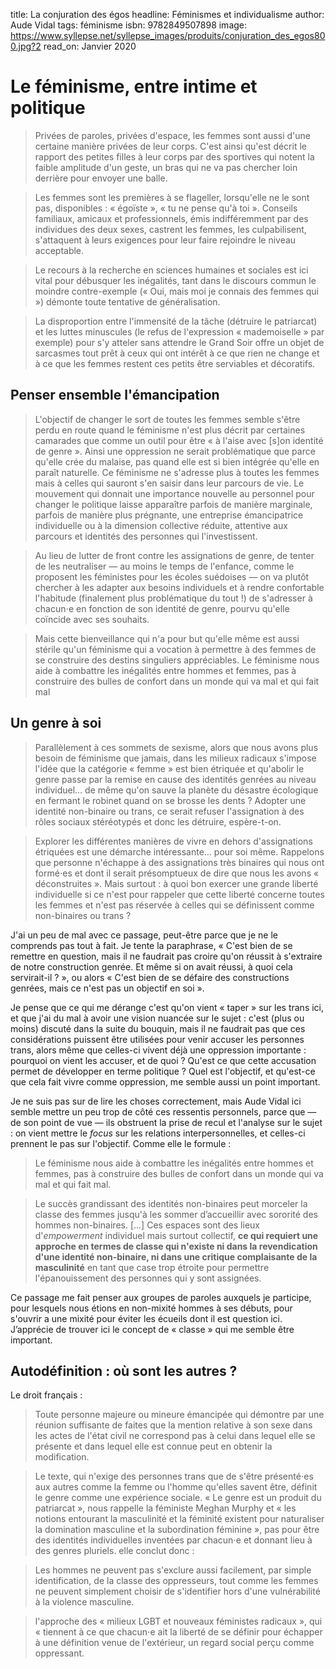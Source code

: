 title: La conjuration des égos
headline: Féminismes et individualisme
author: Aude Vidal
tags: féminisme
isbn: 9782849507898
image: https://www.syllepse.net/syllepse_images/produits/conjuration_des_egos800.jpg?2
read_on: Janvier 2020

# Le féminisme, entre intime et politique

> Privées de paroles, privées d'espace, les femmes sont aussi d'une certaine manière privées de leur corps. C'est ainsi qu'est décrit le rapport des petites filles à leur corps par des sportives qui notent la faible amplitude d'un geste, un bras qui ne va pas chercher loin derrière pour envoyer une balle.

> Les femmes sont les premières à se flageller, lorsqu'elle ne le sont pas, disponibles : « égoïste », « tu ne pense qu'à toi ». Conseils familiaux, amicaux et professionnels, émis indifféremment par des individues des deux sexes, castrent les femmes, les culpabilisent, s'attaquent à leurs exigences pour leur faire rejoindre le niveau acceptable.

> Le recours à la recherche en sciences humaines et sociales est ici vital pour débusquer les inégalités, tant dans le discours commun le moindre contre-exemple (« Oui, mais moi je connais des femmes qui ») démonte toute tentative de généralisation.

> La disproportion entre l'immensité de la tâche (détruire le patriarcat) et les luttes minuscules (le refus de l'expression  « mademoiselle » par exemple) pour s'y atteler sans attendre le Grand Soir offre un objet de sarcasmes tout prêt à ceux qui ont intérêt à ce que rien ne change et à ce que les femmes restent ces petits être serviables et décoratifs.

## Penser ensemble l'émancipation

> L'objectif de changer le sort de toutes les femmes semble s'être perdu en route quand le féminisme n'est plus décrit par certaines camarades que comme un outil pour être « à l'aise avec [s]on identité de genre ». Ainsi une oppression ne serait problématique que parce qu'elle crée du malaise, pas quand elle est si bien intégrée qu'elle en paraît naturelle. Ce féminisme ne s'adresse plus à toutes les femmes mais à celles qui sauront s'en saisir dans leur parcours de vie. Le mouvement qui donnait une importance nouvelle au personnel pour changer le politique laisse apparaître parfois de manière marginale, parfois de manière plus prégnante, une entreprise émancipatrice individuelle ou à la dimension collective réduite, attentive aux parcours et identités des personnes qui l'investissent.

> Au lieu de lutter de front contre les assignations de genre, de tenter de les neutraliser — au moins le temps de l'enfance, comme le proposent les féministes pour les écoles suédoises — on va plutôt chercher à les adapter aux besoins individuels et à rendre confortable l'habitude (finalement plus problématique du tout !) de s'adresser à chacun⋅e en fonction de son identité de genre, pourvu qu'elle coïncide avec ses souhaits.

> Mais cette bienveillance qui n'a pour but qu'elle même est aussi stérile qu'un féminisme qui a vocation à permettre à des femmes de se construire des destins singuliers appréciables. Le féminisme nous aide à combattre les inégalités entre hommes et femmes, pas à construire des bulles de confort dans un monde qui va mal et qui fait mal

## Un genre à soi

> Parallèlement à ces sommets de sexisme, alors que nous avons plus besoin de féminisme que jamais, dans les milieux radicaux s'impose l'idée que la catégorie « femme » est bien étriquée et qu'abolir le genre passe par la remise en cause des identités genrées au niveau individuel… de même qu'on sauve la planète du désastre écologique en fermant le robinet quand on se brosse les dents ? Adopter une identité non-binaire ou trans, ce serait refuser l'assignation à des rôles sociaux stéréotypés et donc les détruire, espère-t-on.

> Explorer les différentes manières de vivre en dehors d'assignations étriquées est une démarche intéressante… pour soi même. Rappelons que personne n'échappe à des assignations très binaires qui nous ont formé⋅es et dont il serait présomptueux de dire que nous les avons « déconstruites ». Mais surtout : à quoi bon exercer une grande liberté individuelle si ce n'est pour rappeler que cette liberté concerne toutes les femmes et n'est pas réservée à celles qui se définissent comme non-binaires ou trans ?

J'ai un peu de mal avec ce passage, peut-être parce que je ne le comprends pas tout à fait. Je tente la paraphrase, « C'est bien de se remettre en question, mais il ne faudrait pas croire qu'on réussit à s'extraire de notre construction genrée. Et même si on avait réussi, à quoi cela servirait-il ? », ou alors « C'est bien de se défaire des constructions genrées, mais ce n'est pas un objectif en soi ».

Je pense que ce qui me dérange c'est qu'on vient « taper » sur les trans ici, et que j'ai du mal à avoir une vision nuancée sur le sujet : c'est (plus ou moins) discuté dans la suite du bouquin, mais il ne faudrait pas que ces considérations puissent être utilisées pour venir accuser les personnes trans, alors même que celles-ci vivent déjà une oppression importante : pourquoi on vient les accuser, et de quoi ? Qu'est ce que cette accusation permet de développer en terme politique ? Quel est l'objectif, et qu'est-ce que cela fait vivre comme oppression, me semble aussi un point important.

Je ne suis pas sur de lire les choses correctement, mais Aude Vidal ici semble mettre un peu trop de côté ces ressentis personnels, parce que — de son point de vue — ils obstruent la prise de recul et l'analyse sur le sujet : on vient mettre le *focus* sur les relations interpersonnelles, et celles-ci prennent le pas sur l'objectif. Comme elle le formule :

> Le féminisme nous aide à combattre les inégalités entre hommes et femmes, pas à construire des bulles de confort dans un monde qui va mal et qui fait mal.

> Le succès grandissant des identités non-binaires peut morceler la classe des femmes jusqu'à les sommer d’accueillir avec sororité des hommes non-binaires. [...] Ces espaces sont des lieux d'*empowerment* individuel mais surtout collectif, **ce qui requiert une approche en termes de classe qui n'existe ni dans la revendication d'une identité non-binaire, ni dans une critique complaisante de la masculinité** en tant que case trop étroite pour permettre l'épanouissement des personnes qui y sont assignées.

Ce passage me fait penser aux groupes de paroles auxquels je participe, pour lesquels nous étions en non-mixité hommes à ses débuts, pour s'ouvrir a une mixité pour éviter les écueils dont il est question ici. J’apprécie de trouver ici le concept de « classe » qui me semble être important.

## Autodéfinition : où sont les autres ?

Le droit français :

> Toute personne majeure ou mineure émancipée qui démontre par une réunion suffisante de faites que la mention relative à son sexe dans les actes de l'état civil ne correspond pas à celui dans lequel elle se présente et dans lequel elle est connue peut en obtenir la modification.

> Le texte, qui n'exige des personnes trans que de s'être présenté⋅es aux autres comme la femme ou l'homme qu'elles savent être, définit le genre comme une expérience sociale. « Le genre est un produit du patriarcat », nous rappelle la féministe Meghan Murphy et « les notions entourant la masculinité et la féminité existent pour naturaliser la domination masculine et la subordination féminine », pas pour être des identités individuelles inventées par chacun⋅e et donnant lieu à des genres pluriels. elle conclut donc :

> Les hommes ne peuvent pas s'exclure aussi facilement, par simple identification, de la classe des oppresseurs, tout comme les femmes ne peuvent simplement choisir de s'identifier hors d'une vulnérabilité à la violence masculine.


> l'approche des « milieux LGBT et nouveaux féministes radicaux », qui « tiennent à ce que chacun⋅e ait la liberté de se définir pour échapper à une définition venue de l'extérieur, un regard social perçu comme oppressant.
